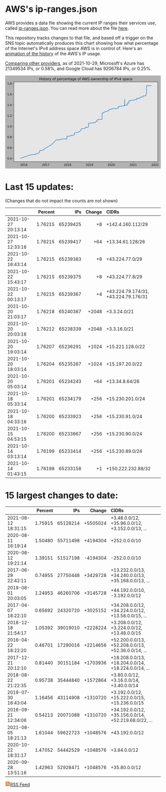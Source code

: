 # AWS's ip-ranges.json

AWS provides a data file showing the current IP ranges their
services use, called [ip-ranges.json](https://ip-ranges.amazonaws.com/ip-ranges.json).  You 
can read more about the file [here](https://docs.aws.amazon.com/general/latest/gr/aws-ip-ranges.html).

This repository tracks changes to that file, and based off a trigger on the SNS topic 
automatically produces this chart showing how what percentage of the Internet's IPv4 
address space AWS is in control of.  Here's an 
[animation of the history](https://youtu.be/Su25yl7eol8) of the AWS's IP usage.

[Comparing other providers](https://github.com/seligman/cloud_sizes), as of 2021-10-29, Microsoft's Azure has 21349534 IPs, or 0.58%, and Google Cloud has 9206784 IPs, or 0.25%.

![History of AWS](history_count.svg)

# Last 15 updates:

(Changes that do not impact the counts are not shown)

| | Percent | IPs | Change | CIDRs |
| :--- | ---: | ---: | ---: | :--- |
| 2021-10-27 20:13:14 | 1.76215 | 65239425 | +8 | +142.4.160.112/29 |
| 2021-10-27 12:33:16 | 1.76215 | 65239417 | +64 | +13.34.61.128/26 |
| 2021-10-22 16:43:14 | 1.76215 | 65239383 | +8 | +43.224.77.0/29 |
| 2021-10-22 15:43:17 | 1.76215 | 65239375 | +8 | +43.224.77.8/29 |
| 2021-10-22 00:13:17 | 1.76215 | 65239367 | +4 | +43.224.79.174/31, +43.224.79.176/31 |
| 2021-10-20 21:03:17 | 1.76218 | 65240387 | +2048 | +3.3.24.0/21 |
| 2021-10-20 20:03:16 | 1.76212 | 65238339 | +2048 | +3.3.16.0/21 |
| 2021-10-20 19:03:14 | 1.76207 | 65236291 | +1024 | +15.221.128.0/22 |
| 2021-10-20 18:03:14 | 1.76204 | 65235267 | +1024 | +15.197.20.0/22 |
| 2021-10-20 05:03:14 | 1.76201 | 65234243 | +64 | +13.34.8.64/26 |
| 2021-10-18 05:33:14 | 1.76201 | 65234179 | +256 | +15.230.201.0/24 |
| 2021-10-18 04:33:16 | 1.76200 | 65233923 | +256 | +15.230.91.0/24 |
| 2021-10-15 04:53:15 | 1.76200 | 65233667 | +256 | +15.230.90.0/24 |
| 2021-10-14 03:13:14 | 1.76199 | 65233414 | +256 | +15.230.89.0/24 |
| 2021-10-14 01:43:15 | 1.76198 | 65233158 | +1 | +150.222.232.88/32 |


# 15 largest changes to date:

| | Percent | IPs | Change | CIDRs |
| :--- | ---: | ---: | ---: | :--- |
| 2021-08-12 18:31:15 | 1.75915 | 65128214 | +5505024 | +3.48.0.0/12, +35.96.0.0/12, +3.152.0.0/13, ... |
| 2020-08-11 16:19:14 | 1.50480 | 55711498 | +4194304 | +252.0.0.0/10 |
| 2020-08-12 19:21:14 | 1.39151 | 51517198 | -4194304 | -252.0.0.0/10 |
| 2017-06-29 22:42:11 | 0.74955 | 27750448 | +3429728 | +13.232.0.0/13, +34.240.0.0/13, +35.168.0.0/13, ... |
| 2019-08-01 20:03:05 | 1.24953 | 46260706 | +3145728 | +44.192.0.0/10, -3.192.0.0/12 |
| 2017-04-07 18:22:10 | 0.65692 | 24320720 | +3025152 | +34.208.0.0/12, +34.224.0.0/12, +13.58.0.0/15, ... |
| 2018-12-18 21:54:17 | 1.05392 | 39019010 | +2228224 | +3.208.0.0/12, +3.224.0.0/12, +13.48.0.0/15 |
| 2016-04-22 18:22:20 | 0.46701 | 17290016 | +2214656 | +52.200.0.0/13, +52.208.0.0/13, +52.36.0.0/14, ... |
| 2017-12-21 20:12:10 | 0.81440 | 30151184 | +1703936 | +18.208.0.0/13, +18.204.0.0/14, +18.224.0.0/14, ... |
| 2018-08-22 21:22:35 | 0.95738 | 35444840 | +1572864 | +3.80.0.0/12, +3.16.0.0/14, +3.40.0.0/14 |
| 2019-07-30 16:43:04 | 1.16456 | 43114908 | +1310720 | +3.192.0.0/12, +15.222.0.0/15, +15.236.0.0/15 |
| 2016-09-21 12:34:06 | 0.54213 | 20071088 | +1310720 | +34.192.0.0/12, +35.156.0.0/14, +52.219.68.0/22, ... |
| 2021-08-05 18:21:13 | 1.61044 | 59622723 | +1048576 | +43.192.0.0/12 |
| 2020-10-22 18:31:17 | 1.47052 | 54442529 | +1048576 | +3.64.0.0/12 |
| 2020-09-28 13:51:16 | 1.42963 | 52928471 | +1048576 | +35.80.0.0/12 |


[![RSS Icon](rss-icon.png)RSS Feed](https://raw.githubusercontent.com/seligman/aws-ip-ranges/master/rss.xml)
